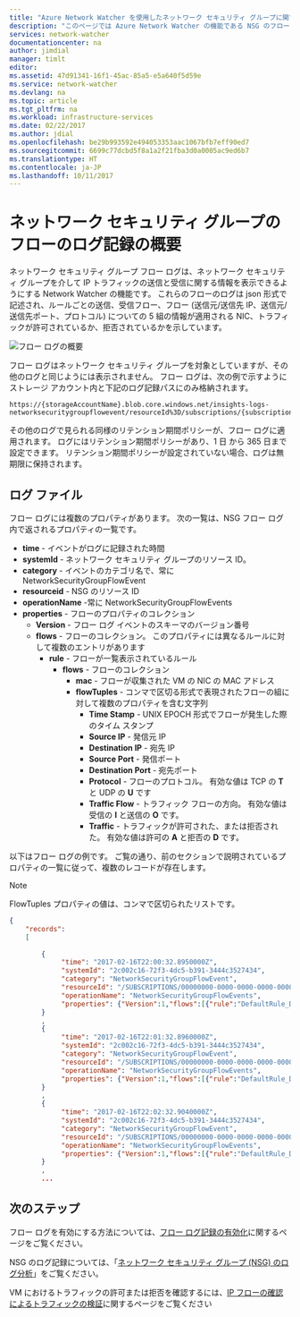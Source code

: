 ```yaml
---
title: "Azure Network Watcher を使用したネットワーク セキュリティ グループに関するフローのログ記録の概要 - Azure CLI | Microsoft Docs"
description: "このページでは Azure Network Watcher の機能である NSG のフロー ログの使用方法について説明します"
services: network-watcher
documentationcenter: na
author: jimdial
manager: timlt
editor: 
ms.assetid: 47d91341-16f1-45ac-85a5-e5a640f5d59e
ms.service: network-watcher
ms.devlang: na
ms.topic: article
ms.tgt_pltfrm: na
ms.workload: infrastructure-services
ms.date: 02/22/2017
ms.author: jdial
ms.openlocfilehash: be29b993592e494053353aac1067bfb7eff90ed7
ms.sourcegitcommit: 6699c77dcbd5f8a1a2f21fba3d0a0005ac9ed6b7
ms.translationtype: HT
ms.contentlocale: ja-JP
ms.lasthandoff: 10/11/2017
---
```

# <a name="introduction-to-flow-logging-for-network-security-groups"></a>ネットワーク セキュリティ グループのフローのログ記録の概要

ネットワーク セキュリティ グループ フロー ログは、ネットワーク セキュリティ グループを介して IP トラフィックの送信と受信に関する情報を表示できるようにする Network Watcher の機能です。 これらのフローのログは json 形式で記述され、ルールごとの送信、受信フロー、フロー (送信元/送信先 IP、送信元/送信先ポート、プロトコル) についての 5 組の情報が適用される NIC、トラフィックが許可されているか、拒否されているかを示しています。

![フロー ログの概要][1]

フロー ログはネットワーク セキュリティ グループを対象としていますが、その他のログと同じようには表示されません。 フロー ログは、次の例で示すようにストレージ アカウント内と下記のログ記録パスにのみ格納されます。

```
https://{storageAccountName}.blob.core.windows.net/insights-logs-networksecuritygroupflowevent/resourceId%3D/subscriptions/{subscriptionId}/resourcegroups/{resourceGroupName}/providers/microsoft.network/networksecuritygroups/{nsgName}/{year}/{month}/{day}/PT1H.json
```

その他のログで見られる同様のリテンション期間ポリシーが、フロー ログに適用されます。 ログにはリテンション期間ポリシーがあり、1 日 から 365 日まで設定できます。 リテンション期間ポリシーが設定されていない場合、ログは無期限に保持されます。

## <a name="log-file"></a>ログ ファイル

フロー ログには複数のプロパティがあります。 次の一覧は、NSG フロー ログ内で返されるプロパティの一覧です。

* **time** - イベントがログに記録された時間
* **systemId** - ネットワーク セキュリティ グループのリソース ID。
* **category** - イベントのカテゴリ名で、常に NetworkSecurityGroupFlowEvent
* **resourceid** - NSG のリソース ID
* **operationName** -常に NetworkSecurityGroupFlowEvents
* **properties** - フローのプロパティのコレクション
    * **Version** - フロー ログ イベントのスキーマのバージョン番号
    * **flows** - フローのコレクション。 このプロパティには異なるルールに対して複数のエントリがあります
        * **rule** - フローが一覧表示されているルール
            * **flows** - フローのコレクション
                * **mac** - フローが収集された VM の NIC の MAC アドレス
                * **flowTuples** - コンマで区切る形式で表現されたフローの組に対して複数のプロパティを含む文字列
                    * **Time Stamp** - UNIX EPOCH 形式でフローが発生した際のタイム スタンプ
                    * **Source IP** - 発信元 IP
                    * **Destination IP** - 宛先 IP
                    * **Source Port** - 発信ポート
                    * **Destination Port** - 宛先ポート
                    * **Protocol** - フローのプロトコル。 有効な値は TCP の **T** と UDP の **U** です
                    * **Traffic Flow** - トラフィック フローの方向。 有効な値は受信の **I** と送信の **O** です。
                    * **Traffic** - トラフィックが許可された、または拒否された。 有効な値は許可の **A** と拒否の **D** です。


以下はフロー ログの例です。 ご覧の通り、前のセクションで説明されているプロパティの一覧に従って、複数のレコードが存在します。 

> [!NOTE]
> FlowTuples プロパティの値は、コンマで区切られたリストです。
 
```json
{
    "records": 
    [
        
        {
             "time": "2017-02-16T22:00:32.8950000Z",
             "systemId": "2c002c16-72f3-4dc5-b391-3444c3527434",
             "category": "NetworkSecurityGroupFlowEvent",
             "resourceId": "/SUBSCRIPTIONS/00000000-0000-0000-0000-000000000000/RESOURCEGROUPS/FABRIKAMRG/PROVIDERS/MICROSOFT.NETWORK/NETWORKSECURITYGROUPS/FABRIAKMVM1-NSG",
             "operationName": "NetworkSecurityGroupFlowEvents",
             "properties": {"Version":1,"flows":[{"rule":"DefaultRule_DenyAllInBound","flows":[{"mac":"000D3AF8801A","flowTuples":["1487282421,42.119.146.95,10.1.0.4,51529,5358,T,I,D"]}]},{"rule":"UserRule_default-allow-rdp","flows":[{"mac":"000D3AF8801A","flowTuples":["1487282370,163.28.66.17,10.1.0.4,61771,3389,T,I,A","1487282393,5.39.218.34,10.1.0.4,58596,3389,T,I,A","1487282393,91.224.160.154,10.1.0.4,61540,3389,T,I,A","1487282423,13.76.89.229,10.1.0.4,53163,3389,T,I,A"]}]}]}
        }
        ,
        {
             "time": "2017-02-16T22:01:32.8960000Z",
             "systemId": "2c002c16-72f3-4dc5-b391-3444c3527434",
             "category": "NetworkSecurityGroupFlowEvent",
             "resourceId": "/SUBSCRIPTIONS/00000000-0000-0000-0000-000000000000/RESOURCEGROUPS/FABRIKAMRG/PROVIDERS/MICROSOFT.NETWORK/NETWORKSECURITYGROUPS/FABRIAKMVM1-NSG",
             "operationName": "NetworkSecurityGroupFlowEvents",
             "properties": {"Version":1,"flows":[{"rule":"DefaultRule_DenyAllInBound","flows":[{"mac":"000D3AF8801A","flowTuples":["1487282481,195.78.210.194,10.1.0.4,53,1732,U,I,D"]}]},{"rule":"UserRule_default-allow-rdp","flows":[{"mac":"000D3AF8801A","flowTuples":["1487282435,61.129.251.68,10.1.0.4,57776,3389,T,I,A","1487282454,84.25.174.170,10.1.0.4,59085,3389,T,I,A","1487282477,77.68.9.50,10.1.0.4,65078,3389,T,I,A"]}]}]}
        }
        ,
        {
             "time": "2017-02-16T22:02:32.9040000Z",
             "systemId": "2c002c16-72f3-4dc5-b391-3444c3527434",
             "category": "NetworkSecurityGroupFlowEvent",
             "resourceId": "/SUBSCRIPTIONS/00000000-0000-0000-0000-000000000000/RESOURCEGROUPS/FABRIKAMRG/PROVIDERS/MICROSOFT.NETWORK/NETWORKSECURITYGROUPS/FABRIAKMVM1-NSG",
             "operationName": "NetworkSecurityGroupFlowEvents",
             "properties": {"Version":1,"flows":[{"rule":"DefaultRule_DenyAllInBound","flows":[{"mac":"000D3AF8801A","flowTuples":["1487282492,175.182.69.29,10.1.0.4,28918,5358,T,I,D","1487282505,71.6.216.55,10.1.0.4,8080,8080,T,I,D"]}]},{"rule":"UserRule_default-allow-rdp","flows":[{"mac":"000D3AF8801A","flowTuples":["1487282512,91.224.160.154,10.1.0.4,59046,3389,T,I,A"]}]}]}
        }
        ,
        ...
```

## <a name="next-steps"></a>次のステップ

フロー ログを有効にする方法については、[フロー ログ記録の有効化](network-watcher-nsg-flow-logging-portal.md)に関するページをご覧ください。

NSG のログ記録については、「[ネットワーク セキュリティ グループ (NSG) のログ分析](../virtual-network/virtual-network-nsg-manage-log.md)」をご覧ください。

VM におけるトラフィックの許可または拒否を確認するには、[IP フローの確認によるトラフィックの検証](network-watcher-check-ip-flow-verify-portal.md)に関するページをご覧ください

<!-- Image references -->
[1]: ./media/network-watcher-nsg-flow-logging-overview/figure1.png

